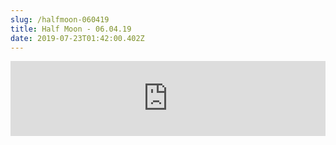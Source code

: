 ```yaml
---
slug: /halfmoon-060419
title: Half Moon - 06.04.19
date: 2019-07-23T01:42:00.402Z
---
```

<iframe width="100%" height="120" src="https://www.mixcloud.com/widget/iframe/?hide_cover=1&feed=%2FHalfMoonbk%2Fmoney-cat-records-642019%2F" frameborder="0" ></iframe>

